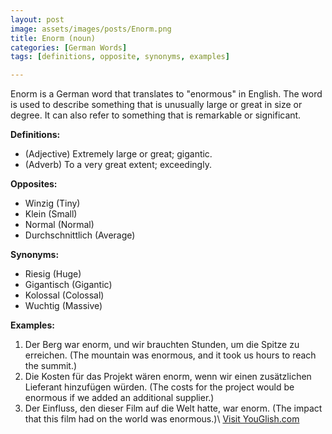 ```yaml
---
layout: post
image: assets/images/posts/Enorm.png
title: Enorm (noun)
categories: [German Words]
tags: [definitions, opposite, synonyms, examples]

---
```


Enorm is a German word that translates to "enormous" in English. The word is used to describe something that is unusually large or great in size or degree. It can also refer to something that is remarkable or significant.

**Definitions:**

- (Adjective) Extremely large or great; gigantic.
- (Adverb) To a very great extent; exceedingly.

**Opposites:**

- Winzig (Tiny)
- Klein (Small)
- Normal (Normal)
- Durchschnittlich (Average)

**Synonyms:**

- Riesig (Huge)
- Gigantisch (Gigantic)
- Kolossal (Colossal)
- Wuchtig (Massive)

**Examples:**

1. Der Berg war enorm, und wir brauchten Stunden, um die Spitze zu erreichen. (The mountain was enormous, and it took us hours to reach the summit.)
2. Die Kosten für das Projekt wären enorm, wenn wir einen zusätzlichen Lieferant hinzufügen würden. (The costs for the project would be enormous if we added an additional supplier.)
3. Der Einfluss, den dieser Film auf die Welt hatte, war enorm. (The impact that this film had on the world was enormous.)\ <a id="yg-widget-0" class="youglish-widget" data-query="Enorm" data-lang="german" data-components="8412" data-auto-start="0" data-bkg-color="theme_light" data-title="How%20to%20pronounce%20Enorm%20in%20German"  rel="nofollow" href="https://youglish.com">Visit YouGlish.com</a><script async src="https://youglish.com/public/emb/widget.js" charset="utf-8"></script>